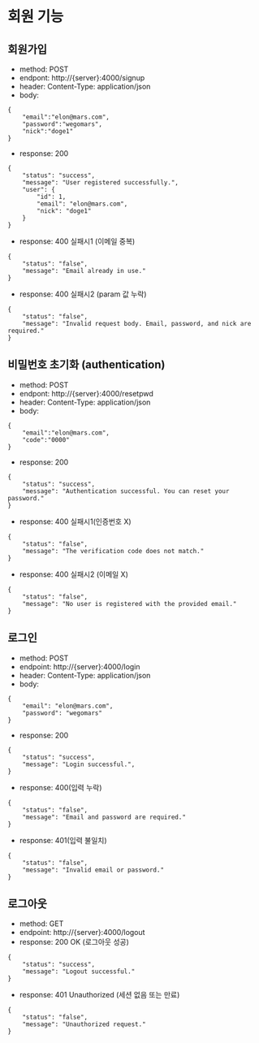 # 회원 기능
## 회원가입
- method: POST
- endpont: http://{server}:4000/signup
- header: Content-Type: application/json
- body: 
```
{
    "email":"elon@mars.com",
    "password":"wegomars",
    "nick":"doge1"
}
```

- response: 200
```
{
    "status": "success",
    "message": "User registered successfully.",
    "user": {
        "id": 1,
        "email": "elon@mars.com",
        "nick": "doge1"
    }
}
```

- response: 400 실패시1 (이메일 중복)
```
{
    "status": "false",
    "message": "Email already in use."
}
```

- response: 400 실패시2 (param 값 누락)
```
{
    "status": "false",
    "message": "Invalid request body. Email, password, and nick are required."
}
```

## 비밀번호 초기화 (authentication) 
- method: POST
- endpont: http://{server}:4000/resetpwd
- header: Content-Type: application/json
- body: 
```
{
    "email":"elon@mars.com",
    "code":"0000"
}
```
- response: 200
```
{
    "status": "success",
    "message": "Authentication successful. You can reset your password."
}
```
- response: 400 실패시1(인증번호 X)
```
{
    "status": "false",
    "message": "The verification code does not match."
}
```
- response: 400 실패시2 (이메일 X)
```
{
    "status": "false",
    "message": "No user is registered with the provided email."
}
```

## 로그인
- method: POST
- endpoint: http://{server}:4000/login
- header: Content-Type: application/json
- body:
```
{
    "email": "elon@mars.com",
    "password": "wegomars"
}
```
- response: 200
```
{
    "status": "success",
    "message": "Login successful.",
}
```
- response: 400(입력 누락)
```
{
    "status": "false",
    "message": "Email and password are required."
}
```
- response: 401(입력 불일치)
```
{
    "status": "false",
    "message": "Invalid email or password."
}
```

## 로그아웃
- method: GET
- endpoint: http://{server}:4000/logout
- response: 200 OK (로그아웃 성공)
```
{  
    "status": "success",
    "message": "Logout successful."
}
```
- response: 401 Unauthorized (세션 없음 또는 만료)
```
{
    "status": "false",
    "message": "Unauthorized request."
}
```
